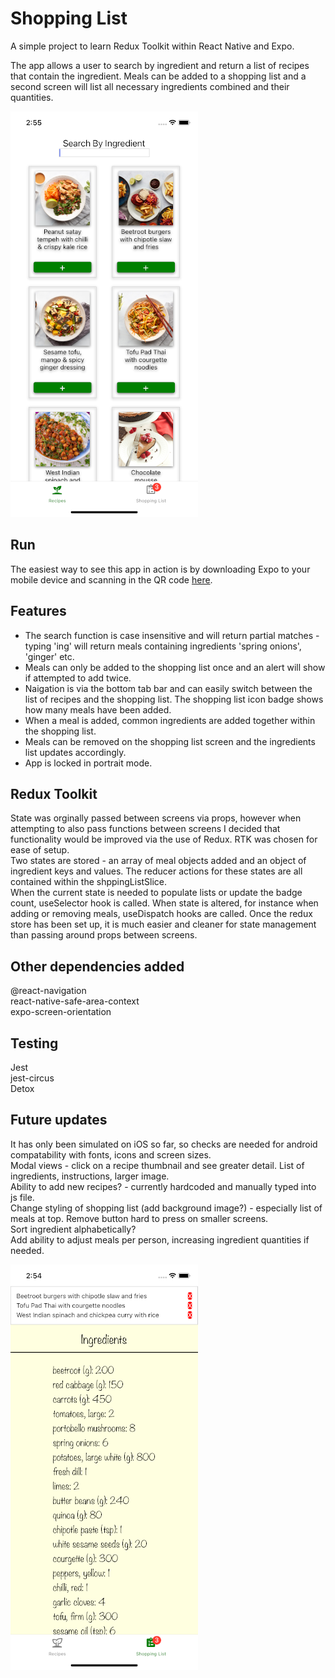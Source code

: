# Shopping List

A simple project to learn Redux Toolkit within React Native and Expo. 
       
The app allows a user to search by ingredient and return a list of recipes that contain the ingredient. Meals can be added to a shopping list and a second screen will list all necessary ingredients combined and their quantities.    

![recipesScreenshot](./src/assets/images/recipesScreenshot.png)

## Run

The easiest way to see this app in action is by downloading Expo to your mobile device and scanning in the QR code [here](https://expo.io/@pennywise/projects/ingredients).

## Features

* The search function is case insensitive and will return partial matches - typing 'ing' will return meals containing ingredients 'spring onions', 'ginger' etc.
* Meals can only be added to the shopping list once and an alert will show if attempted to add twice.
* Naigation is via the bottom tab bar and can easily switch between the list of recipes and the shopping list. The shopping list icon badge shows how many meals have been added.
* When a meal is added, common ingredients are added together within the shopping list.
* Meals can be removed on the shopping list screen and the ingredients list updates accordingly.
* App is locked in portrait mode.

## Redux Toolkit

State was orginally passed between screens via props, however when attempting to also pass functions between screens I decided that functionality would be improved via the use of Redux.  RTK was chosen for ease of setup.    
Two states are stored - an array of meal objects added and an object of ingredient keys and values. The reducer actions for these states are all contained within the shppingListSlice.    
When the current state is needed to populate lists or update the badge count, useSelector hook is called. When state is altered, for instance when adding or removing meals, useDispatch hooks are called. Once the redux store has been set up, it is much easier and cleaner for state management than passing around props between screens.

## Other dependencies added

@react-navigation       
react-native-safe-area-context  
expo-screen-orientation  

## Testing

Jest    
jest-circus   
Detox       

## Future updates

It has only been simulated on iOS so far, so checks are needed for android compatability with fonts, icons and screen sizes.    
Modal views - click on a recipe thumbnail and see greater detail. List of ingredients, instructions, larger image.  
Ability to add new recipes? - currently hardcoded and manually typed into js file.     
Change styling of shopping list (add background image?) - especially list of meals at top. Remove button hard to press on smaller screens.    
Sort ingredient alphabetically?   
Add ability to adjust meals per person, increasing ingredient quantities if needed. 


![ingredientsScreenshot](./src/assets/images/ingredientsScreenshot.png)
